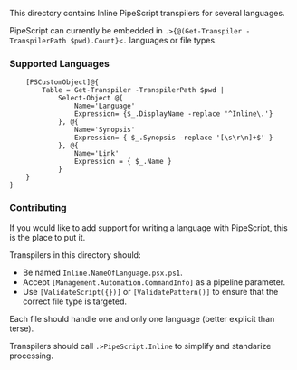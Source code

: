 This directory contains Inline PipeScript transpilers for several languages.

PipeScript can currently be embedded in ```.>{@(Get-Transpiler -TranspilerPath $pwd).Count}<.``` languages or file types.

### Supported Languages

~~~PipeScript{
    [PSCustomObject]@{
        Table = Get-Transpiler -TranspilerPath $pwd |
            Select-Object @{
                Name='Language'
                Expression= {$_.DisplayName -replace '^Inline\.'}
            }, @{
                Name='Synopsis'
                Expression= { $_.Synopsis -replace '[\s\r\n]+$' }
            }, @{
                Name='Link'
                Expression = { $_.Name }
            }
    }
}
~~~

### Contributing

If you would like to add support for writing a language with PipeScript, this is the place to put it.

Transpilers in this directory should:
* Be named ```Inline.NameOfLanguage.psx.ps1```.
* Accept ```[Management.Automation.CommandInfo]``` as a pipeline parameter.
* Use ```[ValidateScript({})]``` or ```[ValidatePattern()]``` to ensure that the correct file type is targeted.

Each file should handle one and only one language (better explicit than terse).

Transpilers should call ```.>PipeScript.Inline``` to simplify and standarize processing.



